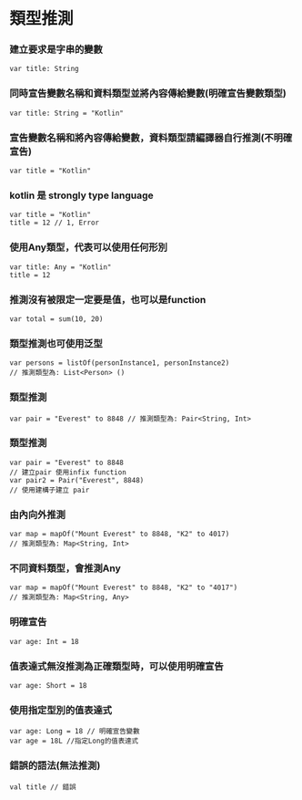 # 類型推測

### 建立要求是字串的變數
	var title: String
	
### 同時宣告變數名稱和資料類型並將內容傳給變數(明確宣告變數類型)
	var title: String = "Kotlin"

### 宣告變數名稱和將內容傳給變數，資料類型請編譯器自行推測(不明確宣告)
	var title = "Kotlin"

### kotlin 是 strongly type language
	var title = "Kotlin"
	title = 12 // 1, Error


### 使用Any類型，代表可以使用任何形別

	var title: Any = "Kotlin"
	title = 12

### 推測沒有被限定一定要是值，也可以是function
	var total = sum(10, 20)
	
### 類型推測也可使用泛型
	var persons = listOf(personInstance1, personInstance2)
	// 推測類型為: List<Person> ()

### 類型推測
	var pair = "Everest" to 8848 // 推測類型為: Pair<String, Int>
	
### 類型推測
	var pair = "Everest" to 8848
	// 建立pair 使用infix function
	var pair2 = Pair("Everest", 8848)
	// 使用建構子建立 pair

### 由內向外推測
	var map = mapOf("Mount Everest" to 8848, "K2" to 4017)
	// 推測類型為: Map<String, Int>

### 不同資料類型，會推測Any
	var map = mapOf("Mount Everest" to 8848, "K2" to "4017")
	// 推測類型為: Map<String, Any>

### 明確宣告
	var age: Int = 18

### 值表達式無沒推測為正確類型時，可以使用明確宣告
	var age: Short = 18

### 使用指定型別的值表達式
	var age: Long = 18 // 明確宣告變數
	var age = 18L //指定Long的值表達式
	
### 錯誤的語法(無法推測)
	val title // 錯誤







